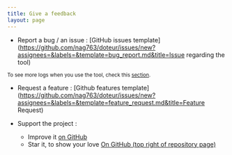 ```yaml
---
title: Give a feedback
layout: page
---
```


- Report a bug / an issue : [GitHub issues template](https://github.com/nag763/doteur/issues/new?assignees=&labels=&template=bug_report.md&title=Issue regarding the tool)

<small>To see more logs when you use the tool, check this [section](usage.html#see-logs-of-a-output).</small>

- Request a feature : [Github features template](https://github.com/nag763/doteur/issues/new?assignees=&labels=&template=feature_request.md&title=Feature Request)

- Support the project : 
	-  Improve it [on GitHub](https://github.com/nag763/doteur)
	- Star it, to show your love [On GitHub (top right of repository page)](https://github.com/nag763/doteur)
